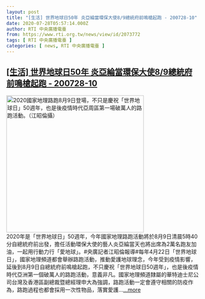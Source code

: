 ```yaml
---
layout: post
title: "[生活] 世界地球日50年 炎亞綸當環保大使8/9總統府前鳴槍起跑 - 200728-10"
date: 2020-07-28T05:57:14.000Z
author: RTI 中央廣播電臺
from: https://www.rti.org.tw/news/view/id/2073772
tags: [ RTI 中央廣播電臺 ]
categories: [ news, RTI 中央廣播電臺 ]
---
```

<!--1595915834000-->
[[生活] 世界地球日50年 炎亞綸當環保大使8/9總統府前鳴槍起跑 - 200728-10](https://www.rti.org.tw/news/view/id/2073772)
------

<div>
<img src="https://static.rti.org.tw/assets/thumbnails/2020/07/28/997867f9c4e9a92d025367a6d0e91946.jpg" width="360" alt="2020國家地理路跑8月9日登場，不只是慶祝「世界地球日」50週年，也是後疫情時代亞周區第一場破萬人的路跑活動。（江昭倫攝）" title="2020國家地理路跑8月9日登場，不只是慶祝「世界地球日」50週年，也是後疫情時代亞周區第一場破萬人的路跑活動。（江昭倫攝）"><br>2020年是「世界地球日」50週年，今年國家地理路跑活動將於8月9日清晨5時40分自總統府前出發，擔任活動環保大使的藝人炎亞綸當天也將出席為2萬名跑友加油，一起用行動力行「愛地球」。#央廣記者江昭倫報導#每年4月22日「世界地球日」，國家地理頻道都會舉辦路跑活動，推動愛護地球理念，今年受到疫情影響，延後到8月9日自總統府前鳴槍起跑，不只慶祝「世界地球日50週年」，也是後疫情時代亞洲第一個破萬人的路跑活動，意義非凡。國家地理頻道隸屬的華特迪士尼公司台灣及香港區副總裁暨總經理申大為強調，路跑活動一定會遵守相關的防疫作為，路跑過程也都會採用一次性物品，落實愛護...<a target="_blank" href="https://www.rti.org.tw/news/view/id/2073772">...more</a>
</div>
